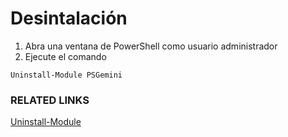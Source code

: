 # Desintalación

1. Abra una ventana de PowerShell como usuario administrador
2. Ejecute el comando

```
Uninstall-Module PSGemini
```

### RELATED LINKS

[Uninstall-Module](https://msdn.microsoft.com/en-us/powershell/reference/5.1/powershellget/uninstall-module)
